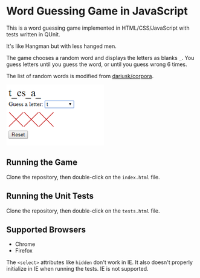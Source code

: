 ﻿# Word Guessing Game in JavaScript

This is a word guessing game implemented in HTML/CSS/JavaScript with tests written in QUnit.

It's like Hangman but with less hanged men.

The game chooses a random word and displays the letters as blanks `_`.  You guess letters until you guess the word, or until you guess wrong 6 times.

The list of random words is modified from [dariusk/corpora](https://github.com/dariusk/corpora/blob/master/data/words/nouns.json).

![](GameScreenshot.png)

## Running the Game

Clone the repository, then double-click on the `index.html` file.

## Running the Unit Tests

Clone the repository, then double-click on the `tests.html` file.

## Supported Browsers

* Chrome
* Firefox

The `<select>` attributes like `hidden` don't work in IE.  It also doesn't properly initialize in IE when running the tests.  IE is not supported.